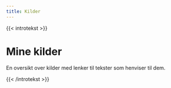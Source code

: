 ```yaml
---
title: Kilder
---
```


{{< introtekst >}}
<h1>Mine kilder</h1>
<p class="ingress">En oversikt over kilder med lenker til tekster som henviser til dem.</p>
{{< /introtekst >}}
